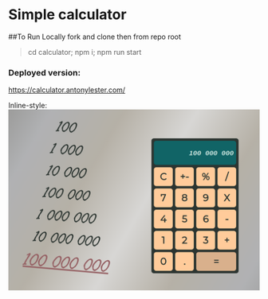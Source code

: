# Simple calculator 

##To Run Locally
fork and clone then from repo root

>cd calculator; npm i; npm run start

### Deployed version:

<https://calculator.antonylester.com/>

Inline-style: 
![alt text](https://github.com/Antony-Lester/simple-calculator/blob/main/preview.png "calculator preview")


